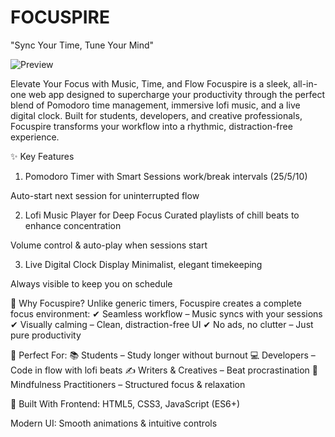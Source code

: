 # FOCUSPIRE
"Sync Your Time, Tune Your Mind"

![Preview](https://github.com/user-attachments/assets/0a3eeea7-a4ce-426d-b2dc-ed3e3ed89965)


Elevate Your Focus with Music, Time, and Flow
Focuspire is a sleek, all-in-one web app designed to supercharge your productivity through the perfect blend of Pomodoro time management, immersive lofi music, and a live digital clock. Built for students, developers, and creative professionals, Focuspire transforms your workflow into a rhythmic, distraction-free experience.

✨ Key Features
1. Pomodoro Timer with Smart Sessions
work/break intervals (25/5/10)

Auto-start next session for uninterrupted flow

2. Lofi Music Player for Deep Focus
Curated playlists of chill beats to enhance concentration

Volume control & auto-play when sessions start


3. Live Digital Clock Display
Minimalist, elegant timekeeping

Always visible to keep you on schedule

🚀 Why Focuspire?
Unlike generic timers, Focuspire creates a complete focus environment:
✔ Seamless workflow – Music syncs with your sessions
✔ Visually calming – Clean, distraction-free UI
✔ No ads, no clutter – Just pure productivity

🎯 Perfect For:
📚 Students – Study longer without burnout
💻 Developers – Code in flow with lofi beats
✍️ Writers & Creatives – Beat procrastination
🧘 Mindfulness Practitioners – Structured focus & relaxation

🔧 Built With
Frontend: HTML5, CSS3, JavaScript (ES6+)

Modern UI: Smooth animations & intuitive controls
